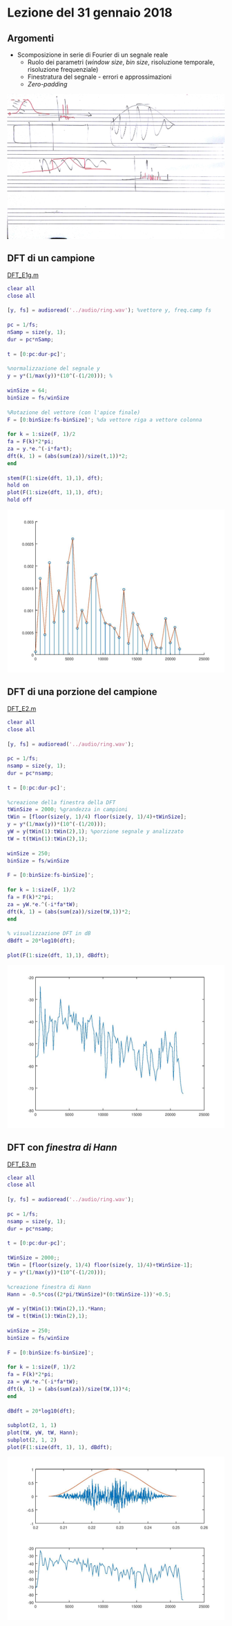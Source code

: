 # Lezione del 31 gennaio 2018

## Argomenti

* Scomposizione in serie di Fourier di un segnale reale
  * Ruolo dei parametri (*window size*, *bin size*, risoluzione temporale, risoluzione frequenziale)
  * Finestratura del segnale - errori e approssimazioni
  * *Zero-padding*

![whiteboard](./CSEDSM_BN_I_20180314.jpg)

## DFT di un campione

[DFT_E1g.m](./DFT_E1.m)
```matlab
clear all
close all

[y, fs] = audioread('../audio/ring.wav'); %vettore y, freq.camp fs

pc = 1/fs;
nSamp = size(y, 1);
dur = pc*nSamp;

t = [0:pc:dur-pc]';

%normalizzazione del segnale y 
y = y*(1/max(y))*(10^(-(1/20))); %

winSize = 64;
binSize = fs/winSize

%Rotazione del vettore (con l'apice finale)
F = [0:binSize:fs-binSize]'; %da vettore riga a vettore colonna

for k = 1:size(F, 1)/2
fa = F(k)*2*pi;
za = y.*e.^(-i*fa*t);
dft(k, 1) = (abs(sum(za))/size(t,1))*2;
end
 
stem(F(1:size(dft, 1),1), dft);
hold on
plot(F(1:size(dft, 1),1), dft);
hold off
```
![DFT_E1](./DFT_E1.jpg)

## DFT di una porzione del campione

[DFT_E2.m](./DFT_E2.m)
```matlab
clear all
close all

[y, fs] = audioread('../audio/ring.wav'); 

pc = 1/fs;
nsamp = size(y, 1);
dur = pc*nsamp;

t = [0:pc:dur-pc]';

%creazione della finestra della DFT
tWinSize = 2000; %grandezza in campioni
tWin = [floor(size(y, 1)/4) floor(size(y, 1)/4)+tWinSize];
y = y*(1/max(y))*(10^(-(1/20))); 
yW = y(tWin(1):tWin(2),1); %porzione segnale y analizzato
tW = t(tWin(1):tWin(2),1);

winSize = 250;
binSize = fs/winSize

F = [0:binSize:fs-binSize]'; 

for k = 1:size(F, 1)/2
fa = F(k)*2*pi;
za = yW.*e.^(-i*fa*tW);
dft(k, 1) = (abs(sum(za))/size(tW,1))*2;
end
 
% visualizzazione DFT in dB
dBdft = 20*log10(dft); 

plot(F(1:size(dft, 1),1), dBdft);
```
![DFT_E2](./DFT_E2.jpg)

## DFT con *finestra di Hann*

[DFT_E3.m](./DFT_E3.m)
```matlab
clear all
close all

[y, fs] = audioread('../audio/ring.wav'); 

pc = 1/fs;
nsamp = size(y, 1);
dur = pc*nsamp;

t = [0:pc:dur-pc]';

tWinSize = 2000;;
tWin = [floor(size(y, 1)/4) floor(size(y, 1)/4)+tWinSize-1];
y = y*(1/max(y))*(10^(-(1/20))); 

%creazione finestra di Hann
Hann = -0.5*cos((2*pi/tWinSize)*(0:tWinSize-1))'+0.5;

yW = y(tWin(1):tWin(2),1).*Hann; 
tW = t(tWin(1):tWin(2),1);

winSize = 250;
binSize = fs/winSize

F = [0:binSize:fs-binSize]'; 

for k = 1:size(F, 1)/2
fa = F(k)*2*pi;
za = yW.*e.^(-i*fa*tW);
dft(k, 1) = (abs(sum(za))/size(tW,1))*4;
end
 
dBdft = 20*log10(dft); 

subplot(2, 1, 1)
plot(tW, yW, tW, Hann);
subplot(2, 1, 2)
plot(F(1:size(dft, 1), 1), dBdft);
```
![DFT_E3](./DFT_E3.jpg)

